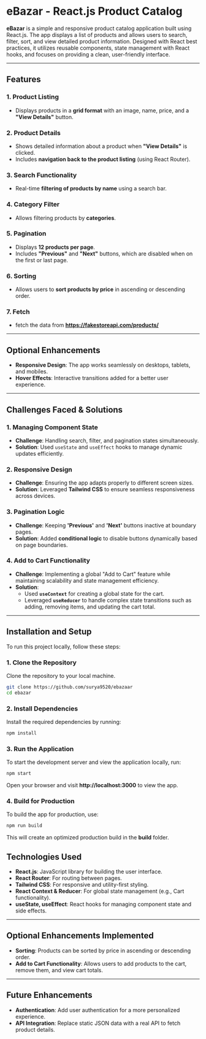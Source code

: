 
# eBazar - React.js Product Catalog

**eBazar** is a simple and responsive product catalog application built using React.js. The app displays a list of products and allows users to search, filter, sort, and view detailed product information. Designed with React best practices, it utilizes reusable components, state management with React hooks, and focuses on providing a clean, user-friendly interface.

---

## Features

### 1. Product Listing
- Displays products in a **grid format** with an image, name, price, and a **"View Details"** button.

### 2. Product Details
- Shows detailed information about a product when **"View Details"** is clicked.
- Includes **navigation back to the product listing** (using React Router).

### 3. Search Functionality
- Real-time **filtering of products by name** using a search bar.

### 4. Category Filter
- Allows filtering products by **categories**.

### 5. Pagination
- Displays **12 products per page**.
- Includes **"Previous"** and **"Next"** buttons, which are disabled when on the first or last page.

### 6. Sorting
- Allows users to **sort products by price** in ascending or descending order.

### 7. Fetch
- fetch the data from **https://fakestoreapi.com/products/** 

---

## Optional Enhancements

- **Responsive Design**: The app works seamlessly on desktops, tablets, and mobiles.
- **Hover Effects**: Interactive transitions added for a better user experience.

---

## Challenges Faced & Solutions

### 1. Managing Component State
- **Challenge**: Handling search, filter, and pagination states simultaneously.
- **Solution**: Used `useState` and `useEffect` hooks to manage dynamic updates efficiently.

### 2. Responsive Design
- **Challenge**: Ensuring the app adapts properly to different screen sizes.
- **Solution**: Leveraged **Tailwind CSS** to ensure seamless responsiveness across devices.

### 3. Pagination Logic
- **Challenge**: Keeping **'Previous'** and **'Next'** buttons inactive at boundary pages.
- **Solution**: Added **conditional logic** to disable buttons dynamically based on page boundaries.

### 4. Add to Cart Functionality
- **Challenge**: Implementing a global "Add to Cart" feature while maintaining scalability and state management efficiency.
- **Solution**: 
  - Used **`useContext`** for creating a global state for the cart.
  - Leveraged **`useReducer`** to handle complex state transitions such as adding, removing items, and updating the cart total.

---

## Installation and Setup

To run this project locally, follow these steps:

### 1. Clone the Repository
Clone the repository to your local machine.

```bash
git clone https://github.com/surya9520/ebazaar
cd ebazar
```

### 2. Install Dependencies
Install the required dependencies by running:

```bash
npm install
```

### 3. Run the Application
To start the development server and view the application locally, run:

```bash
npm start
```

Open your browser and visit **http://localhost:3000** to view the app.

### 4. Build for Production
To build the app for production, use:

```bash
npm run build
```

This will create an optimized production build in the **build** folder.


## Technologies Used
- **React.js**: JavaScript library for building the user interface.
- **React Router**: For routing between pages.
- **Tailwind CSS**: For responsive and utility-first styling.
- **React Context & Reducer**: For global state management (e.g., Cart functionality).
- **useState, useEffect**: React hooks for managing component state and side effects.

---

## Optional Enhancements Implemented
- **Sorting**: Products can be sorted by price in ascending or descending order.
- **Add to Cart Functionality**: Allows users to add products to the cart, remove them, and view cart totals.

---

## Future Enhancements
- **Authentication**: Add user authentication for a more personalized experience.
- **API Integration**: Replace static JSON data with a real API to fetch product details.
